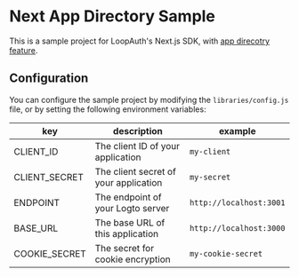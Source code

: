# Next App Directory Sample

This is a sample project for LoopAuth's Next.js SDK, with [app direcotry feature](https://nextjs.org/docs/app).

## Configuration

You can configure the sample project by modifying the `libraries/config.js` file, or by setting the following environment variables:

| key           | description                                             | example                                          |
|---------------|---------------------------------------------------------|--------------------------------------------------|
| CLIENT_ID     | The client ID of your application                       | `my-client`                                      |
| CLIENT_SECRET | The client secret of your application                   | `my-secret`                                      |
| ENDPOINT      | The endpoint of your Logto server                       | `http://localhost:3001`                          |
| BASE_URL      | The base URL of this application                        | `http://localhost:3000`                          |
| COOKIE_SECRET | The secret for cookie encryption                        | `my-cookie-secret`                               |

